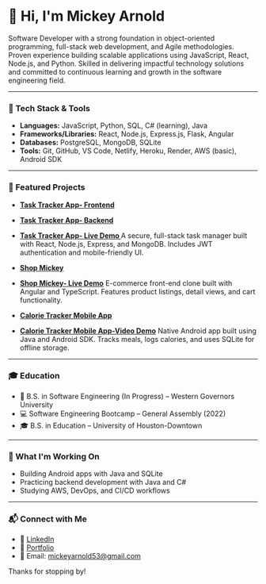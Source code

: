 # 👋 Hi, I'm Mickey Arnold

Software Developer with a strong foundation in object-oriented programming, full-stack web development, and Agile methodologies. Proven experience building scalable applications using JavaScript, React, Node.js, and Python. Skilled in delivering impactful technology solutions and committed to continuous learning and growth in the software engineering field.


---

### 🔧 Tech Stack & Tools
- **Languages:** JavaScript, Python, SQL, C# (learning), Java
- **Frameworks/Libraries:** React, Node.js, Express.js, Flask, Angular
- **Databases:** PostgreSQL, MongoDB, SQLite
- **Tools:** Git, GitHub, VS Code, Netlify, Heroku, Render, AWS (basic), Android SDK

---

### 📌 Featured Projects

- **[Task Tracker App- Frontend ](https://github.com/mickey-40/task-tracker-frontend)**
- **[Task Tracker App- Backend ](https://github.com/mickey-40/task-tracker-backend)**
- **[Task Tracker App- Live Demo ](https://youtu.be/voah5FT_SUI?si=ViDFdE-bpuJIbxdN)**
  A secure, full-stack task manager built with React, Node.js, Express, and MongoDB. Includes JWT authentication and mobile-friendly UI.

- **[Shop Mickey](https://github.com/mickey-40/ecommerce-clone)**
- **[Shop Mickey- Live Demo](https://youtu.be/rwK9zmAtuDI?si=TRkDvebMGYxbpJwk)** 
  E-commerce front-end clone built with Angular and TypeScript. Features product listings, detail views, and cart functionality.

- **[Calorie Tracker Mobile App](https://github.com/mickey-40/CalorieTracker)**
-  **[Calorie Tracker Mobile App-Video Demo](https://youtube.com/shorts/9FEb2leDeXg?si=0wdqTccfzvIZY4XR)** 
  Native Android app built using Java and Android SDK. Tracks meals, logs calories, and uses SQLite for offline storage.

---

### 🎓 Education

- 📘 B.S. in Software Engineering (In Progress) – Western Governors University  
- 💻 Software Engineering Bootcamp – General Assembly (2022)  
- 🎓 B.S. in Education – University of Houston-Downtown

---

### 🚀 What I'm Working On
- Building Android apps with Java and SQLite  
- Practicing backend development with Java and C#  
- Studying AWS, DevOps, and CI/CD workflows

---

### 📬 Connect with Me
- 💼 [LinkedIn](https://www.linkedin.com/in/mickey-arnold)
- 🧠 [Portfolio](https://madev-portfolio.netlify.app/)
- 📨 Email: mickeyarnold53@gmail.com

Thanks for stopping by!
